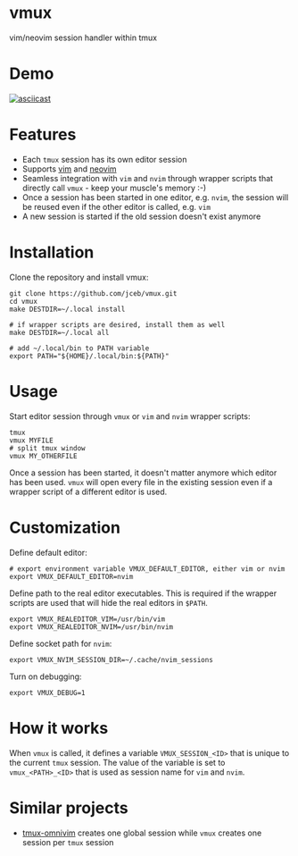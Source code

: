 # vmux
vim/neovim session handler within tmux

# Demo

[![asciicast](https://asciinema.org/a/46634.png)](https://asciinema.org/a/46634)

# Features

* Each `tmux` session has its own editor session
* Supports [vim](http://vim.org/) and [neovim](http://neovim.org/)
* Seamless integration with `vim` and `nvim` through wrapper scripts that
  directly call `vmux` - keep your muscle's memory :-)
* Once a session has been started in one editor, e.g. `nvim`, the session will
  be reused even if the other editor is called, e.g. `vim`
* A new session is started if the old session doesn't exist anymore

# Installation

Clone the repository and install vmux:

    git clone https://github.com/jceb/vmux.git
    cd vmux
    make DESTDIR=~/.local install

    # if wrapper scripts are desired, install them as well
    make DESTDIR=~/.local all

    # add ~/.local/bin to PATH variable
    export PATH="${HOME}/.local/bin:${PATH}"

# Usage

Start editor session through `vmux` or `vim` and `nvim` wrapper scripts:

    tmux
    vmux MYFILE
    # split tmux window
    vmux MY_OTHERFILE

Once a session has been started, it doesn't matter anymore which editor has been
used.  `vmux` will open every file in the existing session even if a wrapper
script of a different editor is used.

# Customization

Define default editor:

    # export environment variable VMUX_DEFAULT_EDITOR, either vim or nvim
    export VMUX_DEFAULT_EDITOR=nvim

Define path to the real editor executables.  This is required if the wrapper
scripts are used that will hide the real editors in `$PATH`.

    export VMUX_REALEDITOR_VIM=/usr/bin/vim
    export VMUX_REALEDITOR_NVIM=/usr/bin/nvim

Define socket path for `nvim`:

    export VMUX_NVIM_SESSION_DIR=~/.cache/nvim_sessions

Turn on debugging:

    export VMUX_DEBUG=1

# How it works

When `vmux` is called, it defines a variable `VMUX_SESSION_<ID>` that is unique
to the current `tmux` session.  The value of the variable is set to
`vmux_<PATH>_<ID>` that is used as session name for `vim` and `nvim`.

# Similar projects

* [tmux-omnivim](https://github.com/andy-lang/tmux-omnivim) creates one global
  session while `vmux` creates one session per `tmux` session
